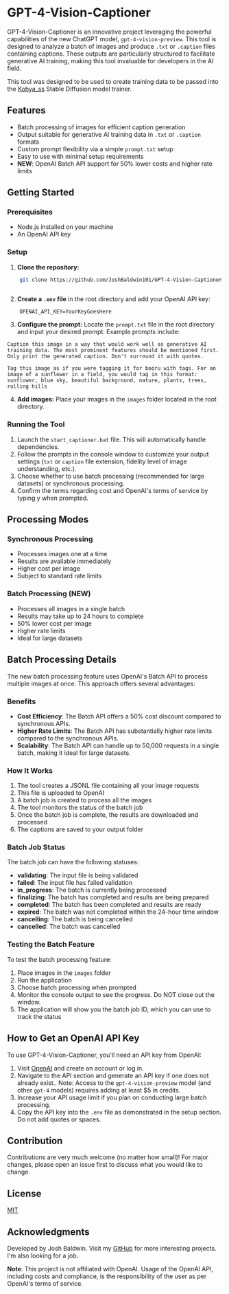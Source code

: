 # GPT-4-Vision-Captioner
GPT-4-Vision-Captioner is an innovative project leveraging the powerful capabilities of the new ChatGPT model, `gpt-4-vision-preview`. This tool is designed to analyze a batch of images and produce `.txt` or `.caption` files containing captions. These outputs are particularly structured to facilitate generative AI training, making this tool invaluable for developers in the AI field.

This tool was designed to be used to create training data to be passed into the [Kohya_ss](https://github.com/bmaltais/kohya_ss) Stable Diffusion model trainer.

## Features
- Batch processing of images for efficient caption generation
- Output suitable for generative AI training data in `.txt` or `.caption` formats
- Custom prompt flexibility via a simple `prompt.txt` setup
- Easy to use with minimal setup requirements
- **NEW**: OpenAI Batch API support for 50% lower costs and higher rate limits

## Getting Started

### Prerequisites
- Node.js installed on your machine
- An OpenAI API key

### Setup
1. **Clone the repository:**
```bash
    git clone https://github.com/JoshBaldwin101/GPT-4-Vision-Captioner.git
    
```
2. **Create a `.env` file** in the root directory and add your OpenAI API key:
```
    OPENAI_API_KEY=YourKeyGoesHere

```
3. **Configure the prompt:** Locate the `prompt.txt` file in the root directory and input your desired prompt. Example prompts include:
```
Caption this image in a way that would work well as generative AI training data. The most prominent features should be mentioned first. Only print the generated caption. Don't surround it with quotes.
```
```
Tag this image as if you were tagging it for booru with tags. For an image of a sunflower in a field, you would tag in this format: sunflower, blue sky, beautiful background, nature, plants, trees, rolling hills
```
4. **Add images:** Place your images in the `images` folder located in the root directory.

### Running the Tool
1. Launch the `start_captioner.bat` file. This will automatically handle dependencies.
2. Follow the prompts in the console window to customize your output settings (`txt` or `caption` file extension, fidelity level of image understanding, etc.).
3. Choose whether to use batch processing (recommended for large datasets) or synchronous processing.
4. Confirm the terms regarding cost and OpenAI's terms of service by typing y when prompted.

## Processing Modes

### Synchronous Processing
- Processes images one at a time
- Results are available immediately
- Higher cost per image
- Subject to standard rate limits

### Batch Processing (NEW)
- Processes all images in a single batch
- Results may take up to 24 hours to complete
- 50% lower cost per image
- Higher rate limits
- Ideal for large datasets

## Batch Processing Details

The new batch processing feature uses OpenAI's Batch API to process multiple images at once. This approach offers several advantages:

### Benefits
- **Cost Efficiency**: The Batch API offers a 50% cost discount compared to synchronous APIs.
- **Higher Rate Limits**: The Batch API has substantially higher rate limits compared to the synchronous APIs.
- **Scalability**: The Batch API can handle up to 50,000 requests in a single batch, making it ideal for large datasets.

### How It Works
1. The tool creates a JSONL file containing all your image requests
2. This file is uploaded to OpenAI
3. A batch job is created to process all the images
4. The tool monitors the status of the batch job
5. Once the batch job is complete, the results are downloaded and processed
6. The captions are saved to your output folder

### Batch Job Status
The batch job can have the following statuses:
- **validating**: The input file is being validated
- **failed**: The input file has failed validation
- **in_progress**: The batch is currently being processed
- **finalizing**: The batch has completed and results are being prepared
- **completed**: The batch has been completed and results are ready
- **expired**: The batch was not completed within the 24-hour time window
- **cancelling**: The batch is being cancelled
- **cancelled**: The batch was cancelled

### Testing the Batch Feature
To test the batch processing feature:
1. Place images in the `images` folder
2. Run the application
3. Choose batch processing when prompted
4. Monitor the console output to see the progress. Do NOT close out the window.
5. The application will show you the batch job ID, which you can use to track the status

## How to Get an OpenAI API Key
To use GPT-4-Vision-Captioner, you'll need an API key from OpenAI:

1. Visit [OpenAI](https://openai.com/) and create an account or log in.
2. Navigate to the API section and generate an API key if one does not already exist.. Note: Access to the `gpt-4-vision-preview` model (and other `gpt-4` models) requires adding at least $5 in credits.
3. Increase your API usage limit if you plan on conducting large batch processing.
4. Copy the API key into the `.env` file as demonstrated in the setup section. Do not add quotes or spaces.

## Contribution
Contributions are very much welcome (no matter how small)! For major changes, please open an issue first to discuss what you would like to change.

## License
[MIT](https://choosealicense.com/licenses/mit/)

## Acknowledgments
Developed by Josh Baldwin. Visit my [GitHub](https://github.com/JoshBaldwin101) for more interesting projects. I'm also looking for a job.

**Note**: This project is not affiliated with OpenAI. Usage of the OpenAI API, including costs and compliance, is the responsibility of the user as per OpenAI's terms of service.
